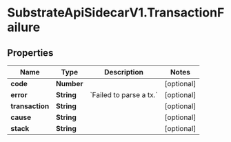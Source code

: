 # SubstrateApiSidecarV1.TransactionFailure

## Properties

Name | Type | Description | Notes
------------ | ------------- | ------------- | -------------
**code** | **Number** |  | [optional] 
**error** | **String** | &#x60;Failed to parse a tx.&#x60; | [optional] 
**transaction** | **String** |  | [optional] 
**cause** | **String** |  | [optional] 
**stack** | **String** |  | [optional] 


